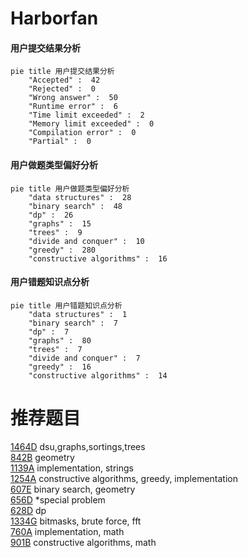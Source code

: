 # Harborfan

<!-- tabs:start -->



#### **用户提交结果分析**

```mermaid
pie title 用户提交结果分析
    "Accepted" :  42
    "Rejected" :  0
    "Wrong answer" :  50
    "Runtime error" :  6
    "Time limit exceeded" :  2
    "Memory limit exceeded" :  0
    "Compilation error" :  0
    "Partial" :  0
```

#### **用户做题类型偏好分析**

```mermaid
pie title 用户做题类型偏好分析
    "data structures" :  28
    "binary search" :  48
    "dp" :  26
    "graphs" :  15
    "trees" :  9
    "divide and conquer" :  10
    "greedy" :  280
    "constructive algorithms" :  16
```
#### **用户错题知识点分析**

```mermaid
pie title 用户错题知识点分析
    "data structures" :  1
    "binary search" :  7
    "dp" :  7
    "graphs" :  80
    "trees" :  7
    "divide and conquer" :  7
    "greedy" :  16
    "constructive algorithms" :  14
```



<!-- tabs:end -->
# 推荐题目
[1464D](https://codeforces.com/contest/1464/problem/D)		dsu,graphs,sortings,trees		  
[842B](https://codeforces.com/contest/842/problem/B)		geometry		  
[1139A](https://codeforces.com/contest/1139/problem/A)		implementation,
                        strings		  
[1254A](https://codeforces.com/contest/1254/problem/A)		constructive algorithms,
                        greedy,
                        implementation		  
[607E](https://codeforces.com/contest/607/problem/E)		binary search,
                        geometry		  
[656D](https://codeforces.com/contest/656/problem/D)		*special problem		  
[628D](https://codeforces.com/contest/628/problem/D)		dp		  
[1334G](https://codeforces.com/contest/1334/problem/G)		bitmasks,
                        brute force,
                        fft		  
[760A](https://codeforces.com/contest/760/problem/A)		implementation,
                        math		  
[901B](https://codeforces.com/contest/901/problem/B)		constructive algorithms,
                        math		  
